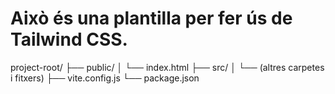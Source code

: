 # Això és una plantilla per fer ús de Tailwind CSS.

project-root/
├── public/
│   └── index.html
├── src/
│   └── (altres carpetes i fitxers)
├── vite.config.js
└── package.json